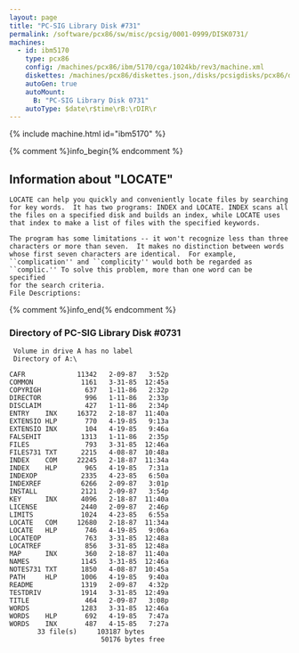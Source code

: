```yaml
---
layout: page
title: "PC-SIG Library Disk #731"
permalink: /software/pcx86/sw/misc/pcsig/0001-0999/DISK0731/
machines:
  - id: ibm5170
    type: pcx86
    config: /machines/pcx86/ibm/5170/cga/1024kb/rev3/machine.xml
    diskettes: /machines/pcx86/diskettes.json,/disks/pcsigdisks/pcx86/diskettes.json
    autoGen: true
    autoMount:
      B: "PC-SIG Library Disk 0731"
    autoType: $date\r$time\rB:\rDIR\r
---
```


{% include machine.html id="ibm5170" %}

{% comment %}info_begin{% endcomment %}

## Information about "LOCATE"

    LOCATE can help you quickly and conveniently locate files by searching
    for key words.  It has two programs: INDEX and LOCATE. INDEX scans all
    the files on a specified disk and builds an index, while LOCATE uses
    that index to make a list of files with the specified keywords.
    
    The program has some limitations -- it won't recognize less than three
    characters or more than seven.  It makes no distinction between words
    whose first seven characters are identical.  For example,
    ``complication'' and ``complicity'' would both be regarded as
    ``complic.'' To solve this problem, more than one word can be specified
    for the search criteria.
    File Descriptions:
{% comment %}info_end{% endcomment %}


### Directory of PC-SIG Library Disk #0731

     Volume in drive A has no label
     Directory of A:\

    CAFR             11342   2-09-87   3:52p
    COMMON            1161   3-31-85  12:45a
    COPYRIGH           637   1-11-86   2:32p
    DIRECTOR           996   1-11-86   2:33p
    DISCLAIM           427   1-11-86   2:34p
    ENTRY    INX     16372   2-18-87  11:40a
    EXTENSIO HLP       770   4-19-85   9:13a
    EXTENSIO INX       104   4-19-85   9:46a
    FALSEHIT          1313   1-11-86   2:35p
    FILES              793   3-31-85  12:46a
    FILES731 TXT      2215   4-08-87  10:48a
    INDEX    COM     22245   2-18-87  11:34a
    INDEX    HLP       965   4-19-85   7:31a
    INDEXOP           2335   4-23-85   6:50a
    INDEXREF          6266   2-09-87   3:01p
    INSTALL           2121   2-09-87   3:54p
    KEY      INX      4096   2-18-87  11:40a
    LICENSE           2440   2-09-87   2:46p
    LIMITS            1024   4-23-85   6:55a
    LOCATE   COM     12680   2-18-87  11:34a
    LOCATE   HLP       746   4-19-85   9:06a
    LOCATEOP           763   3-31-85  12:48a
    LOCATREF           856   3-31-85  12:48a
    MAP      INX       360   2-18-87  11:40a
    NAMES             1145   3-31-85  12:46a
    NOTES731 TXT      1850   4-08-87  10:45a
    PATH     HLP      1006   4-19-85   9:40a
    README            1319   2-09-87   4:32p
    TESTDRIV          1914   3-31-85  12:49a
    TITLE              464   2-09-87   3:08p
    WORDS             1283   3-31-85  12:46a
    WORDS    HLP       692   4-19-85   7:47a
    WORDS    INX       487   4-15-85   7:27a
           33 file(s)     103187 bytes
                           50176 bytes free

